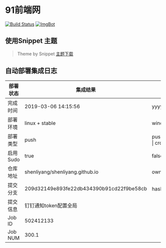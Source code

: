# 91前端网

[![Build Status](https://www.travis-ci.org/shenliyang/shenliyang.github.io.svg?branch=dev)](https://travis-ci.org/shenliyang/shenliyang.github.io)
[![ImgBot](https://img.shields.io/badge/ImgBot-build-brightgreen.svg)]()

## 使用Snippet 主题
>  Theme by Snippet [主题下载](https://github.com/shenliyang/hexo-theme-snippet)

## 自动部署集成日志
部署状态 | 集成结果 | 参考值
---|---|---
完成时间 | 2019-03-06 14:15:56 | yyyy-mm-dd hh:mm:ss
部署环境 | linux + stable | window \| linux + stable
部署类型 | push | push \| pull_request \| api \| cron
启用Sudo | true | false \| true
仓库地址 | shenliyang/shenliyang.github.io | owner_name/repo_name
提交分支 | 209d32149e893fe22db434390b91cd22f9be58cb | hash 16位
提交信息 | 钉钉通知token配置全局 |
Job ID   | 502412133 |
Job NUM  | 300.1 |

